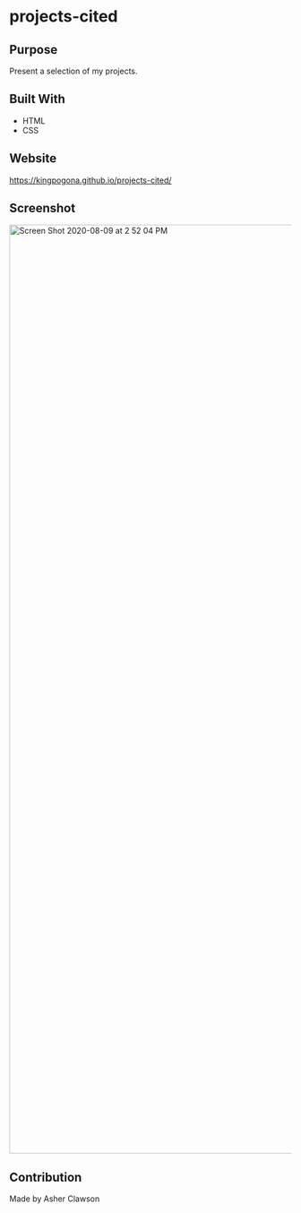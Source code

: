 # projects-cited

## Purpose
Present a selection of my projects.

## Built With
* HTML
* CSS

## Website
https://kingpogona.github.io/projects-cited/

## Screenshot
<img width="1659" alt="Screen Shot 2020-08-09 at 2 52 04 PM" src="https://user-images.githubusercontent.com/31211822/89741641-23bc4000-da50-11ea-8949-31fafe772484.png">

## Contribution
Made by Asher Clawson


